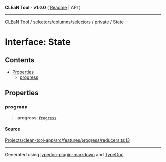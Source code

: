 **CLEaN Tool - v1.0.0** ( [Readme](../../../../../README.md) \| API )

***

[CLEaN Tool](../../../../../modules.md) / [selectors/columns/selectors](../../README.md) / [private](../README.md) / State

# Interface: State

## Contents

- [Properties](State.md#properties)
  - [progress](State.md#progress)

## Properties

### progress

> **progress**: [`Progress`](../../../../../features/progress/reducers/type-aliases/Progress.md)

#### Source

[Projects/clean-tool-app/src/features/progress/reducers.ts:13](https://github.com/yuckyh/clean-tool-app/)

***

Generated using [typedoc-plugin-markdown](https://www.npmjs.com/package/typedoc-plugin-markdown) and [TypeDoc](https://typedoc.org/)
